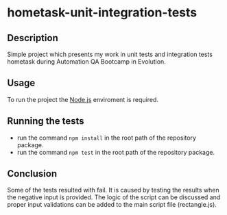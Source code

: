 # hometask-unit-integration-tests

## Description
Simple project which presents my work in unit tests and integration tests hometask during Automation QA Bootcamp in Evolution.

## Usage
To run the project the [Node.js](https://nodejs.org/) enviroment is required.

## Running the tests
- run the command `npm install` in the root path of the repository package.
- run the command `npm test` in the root path of the repository package.

## Conclusion
Some of the tests resulted with fail. It is caused by testing the results when the negative input is provided. The logic of the script can be discussed and proper input validations can be added to the main script file (rectangle.js).